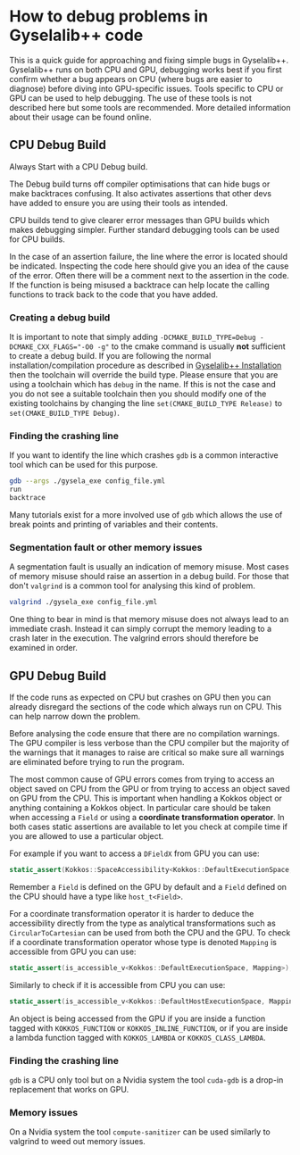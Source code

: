 # How to debug problems in Gyselalib++ code

This is a quick guide for approaching and fixing simple bugs in Gyselalib++.
Gyselalib++ runs on both CPU and GPU, debugging works best if you first confirm whether a bug appears on CPU (where bugs are easier to diagnose) before diving into GPU-specific issues.
Tools specific to CPU or GPU can be used to help debugging. The use of these tools is not described here but some tools are recommended. More detailed information about their usage can be found online.

## CPU Debug Build

Always Start with a CPU Debug build.

The Debug build turns off compiler optimisations that can hide bugs or make backtraces confusing.
It also activates assertions that other devs have added to ensure you are using their tools as intended.

CPU builds tend to give clearer error messages than GPU builds which makes debugging simpler. Further standard debugging tools can be used for CPU builds.

In the case of an assertion failure, the line where the error is located should be indicated. Inspecting the code here should give you an idea of the cause of the error. Often there will be a comment next to the assertion in the code. If the function is being misused a backtrace can help locate the calling functions to track back to the code that you have added.

### Creating a debug build

It is important to note that simply adding `-DCMAKE_BUILD_TYPE=Debug -DCMAKE_CXX_FLAGS="-O0 -g"` to the cmake command is usually **not** sufficient to create a debug build. If you are following the normal installation/compilation procedure as described in [Gyselalib++ Installation](../../toolchains/README.md) then the toolchain will override the build type. Please ensure that you are using a toolchain which has `debug` in the name. If this is not the case and you do not see a suitable toolchain then you should modify one of the existing toolchains by changing the line `set(CMAKE_BUILD_TYPE Release)` to `set(CMAKE_BUILD_TYPE Debug)`.

### Finding the crashing line

If you want to identify the line which crashes `gdb` is a common interactive tool which can be used for this purpose.

```bash
gdb --args ./gysela_exe config_file.yml
run
backtrace
```

Many tutorials exist for a more involved use of `gdb` which allows the use of break points and printing of variables and their contents.

### Segmentation fault or other memory issues

A segmentation fault is usually an indication of memory misuse. Most cases of memory misuse should raise an assertion in a debug build. For those that don't `valgrind` is a common tool for analysing this kind of problem.

```bash
valgrind ./gysela_exe config_file.yml
```

One thing to bear in mind is that memory misuse does not always lead to an immediate crash. Instead it can simply corrupt the memory leading to a crash later in the execution. The valgrind errors should therefore be examined in order.

## GPU Debug Build

If the code runs as expected on CPU but crashes on GPU then you can already disregard the sections of the code which always run on CPU. This can help narrow down the problem.

Before analysing the code ensure that there are no compilation warnings.
The GPU compiler is less verbose than the CPU compiler but the majority of the warnings that it manages to raise are critical so make sure all warnings are eliminated before trying to run the program.

The most common cause of GPU errors comes from trying to access an object saved on CPU from the GPU or from trying to access an object saved on GPU from the CPU.
This is important when handling a Kokkos object or anything containing a Kokkos object. In particular care should be taken when accessing a `Field` or using a **coordinate transformation operator**.
In both cases static assertions are available to let you check at compile time if you are allowed to use a particular object.

For example if you want to access a `DFieldX` from GPU you can use:

```cpp
static_assert(Kokkos::SpaceAccessibility<Kokkos::DefaultExecutionSpace, typename DFieldX::memory_space>::accessible);
```

Remember a `Field` is defined on the GPU by default and a `Field` defined on the CPU should have a type like `host_t<Field>`.

For a coordinate transformation operator it is harder to deduce the accessibility directly from the type as analytical transformations such as `CircularToCartesian` can be used from both the CPU and the GPU.
To check if a coordinate transformation operator whose type is denoted `Mapping` is accessible from GPU you can use:

```cpp
static_assert(is_accessible_v<Kokkos::DefaultExecutionSpace, Mapping>);
```

Similarly to check if it is accessible from CPU you can use:

```cpp
static_assert(is_accessible_v<Kokkos::DefaultHostExecutionSpace, Mapping>);
```

An object is being accessed from the GPU if you are inside a function tagged with `KOKKOS_FUNCTION` or `KOKKOS_INLINE_FUNCTION`, or if you are inside a lambda function tagged with `KOKKOS_LAMBDA` or `KOKKOS_CLASS_LAMBDA`.

### Finding the crashing line

`gdb` is a CPU only tool but on a Nvidia system the tool `cuda-gdb` is a drop-in replacement that works on GPU.

### Memory issues

On a Nvidia system the tool `compute-sanitizer` can be used similarly to valgrind to weed out memory issues.
